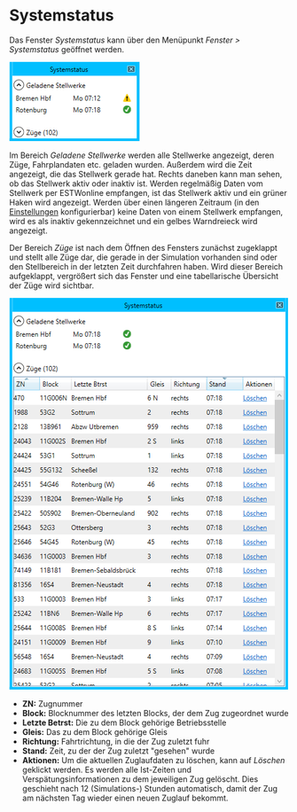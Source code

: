 # Systemstatus

Das Fenster *Systemstatus* kann über den Menüpunkt *Fenster > Systemstatus* geöffnet werden.

![Fenster Systemstatus](img/systemstatus.png)

Im Bereich *Geladene Stellwerke* werden alle Stellwerke angezeigt, deren Züge, Fahrplandaten etc. geladen wurden. Außerdem wird die Zeit angezeigt, die das Stellwerk gerade hat. Rechts daneben kann man sehen, ob das Stellwerk aktiv oder inaktiv ist. Werden regelmäßig Daten vom Stellwerk per ESTWonline empfangen, ist das Stellwerk aktiv und ein grüner Haken wird angezeigt. Werden über einen längeren Zeitraum (in den [Einstellungen](einstellungen.md) konfigurierbar) keine Daten von einem Stellwerk empfangen, wird es als inaktiv gekennzeichnet und ein gelbes Warndreieck wird angezeigt.

Der Bereich *Züge* ist nach dem Öffnen des Fensters zunächst zugeklappt und stellt alle Züge dar, die gerade in der Simulation vorhanden sind oder den Stellbereich in der letzten Zeit durchfahren haben. Wird dieser Bereich aufgeklappt, vergrößert sich das Fenster und eine tabellarische Übersicht der Züge wird sichtbar.

![Fenster Systemstatus mit Zügen](img/systemstatus_trains.png)

- **ZN:** Zugnummer
- **Block:** Blocknummer des letzten Blocks, der dem Zug zugeordnet wurde
- **Letzte Betrst:** Die zu dem Block gehörige Betriebsstelle
- **Gleis:** Das zu dem Block gehörige Gleis
- **Richtung:** Fahrtrichtung, in die der Zug zuletzt fuhr
- **Stand:** Zeit, zu der der Zug zuletzt "gesehen" wurde
- **Aktionen:** Um die aktuellen Zuglaufdaten zu löschen, kann auf *Löschen* geklickt werden. Es werden alle Ist-Zeiten und Verspätungsinformationen zu dem jeweiligen Zug gelöscht. Dies geschieht nach 12 (Simulations-) Stunden automatisch, damit der Zug am nächsten Tag wieder einen neuen Zuglauf bekommt.